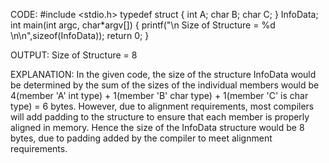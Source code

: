 CODE:
#include <stdio.h>
typedef struct
{
    int A;
    char B;
    char C;
} InfoData;
int main(int argc, char*argv[])
{
    printf("\n Size of Structure = %d \n\n",sizeof(InfoData));
    return 0;
}

OUTPUT:
 Size of Structure = 8 

 EXPLANATION:
 In the given code, the size of the structure InfoData would be determined by the sum of the sizes of the individual members would be 4(member 'A' int type) + 1(member 'B' char type) + 1(member 'C' is char type) = 6 bytes. However, due to alignment requirements, most compilers will add padding to the structure to ensure that each member is properly aligned in memory. Hence the size of the InfoData structure would be 8 bytes, due to padding added by the compiler to meet alignment requirements. 
